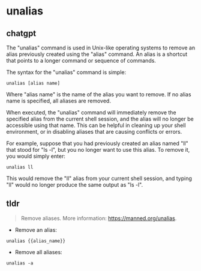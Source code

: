 # unalias 
## chatgpt 
The "unalias" command is used in Unix-like operating systems to remove an alias previously created using the "alias" command. An alias is a shortcut that points to a longer command or sequence of commands. 

The syntax for the "unalias" command is simple: 

```unalias [alias name]```

Where "alias name" is the name of the alias you want to remove. If no alias name is specified, all aliases are removed.

When executed, the "unalias" command will immediately remove the specified alias from the current shell session, and the alias will no longer be accessible using that name. This can be helpful in cleaning up your shell environment, or in disabling aliases that are causing conflicts or errors.

For example, suppose that you had previously created an alias named "ll" that stood for "ls -l", but you no longer want to use this alias. To remove it, you would simply enter:

```unalias ll```

This would remove the "ll" alias from your current shell session, and typing "ll" would no longer produce the same output as "ls -l". 

## tldr 
 
> Remove aliases.
> More information: <https://manned.org/unalias>.

- Remove an alias:

`unalias {{alias_name}}`

- Remove all aliases:

`unalias -a`
